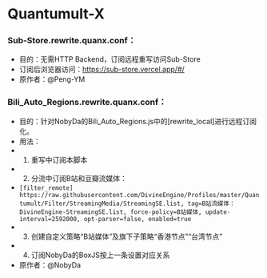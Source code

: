 # Quantumult-X


### Sub-Store.rewrite.quanx.conf：
* 目的：无需HTTP Backend，订阅远程重写访问Sub-Store
* 订阅后浏览器访问：https://sub-store.vercel.app/#/
* 原作者：@Peng-YM

### Bili_Auto_Regions.rewrite.quanx.conf：
* 目的：针对NobyDa的Bili_Auto_Regions.js中的[rewrite_local]进行远程订阅化。
* 用法：
* 1. 重写中订阅本脚本
* 2. 分流中订阅B站和豆瓣流媒体：
* `[filter_remote]
https://raw.githubusercontent.com/DivineEngine/Profiles/master/Quantumult/Filter/StreamingMedia/StreamingSE.list, tag=B站流媒体：DivineEngine-StreamingSE.list, force-policy=B站媒体, update-interval=2592000, opt-parser=false, enabled=true`
* 3. 创建自定义策略“B站媒体”及旗下子策略“香港节点”“台湾节点”
* 4. 订阅NobyDa的BoxJS按上一条设置对应关系
* 原作者：@NobyDa
